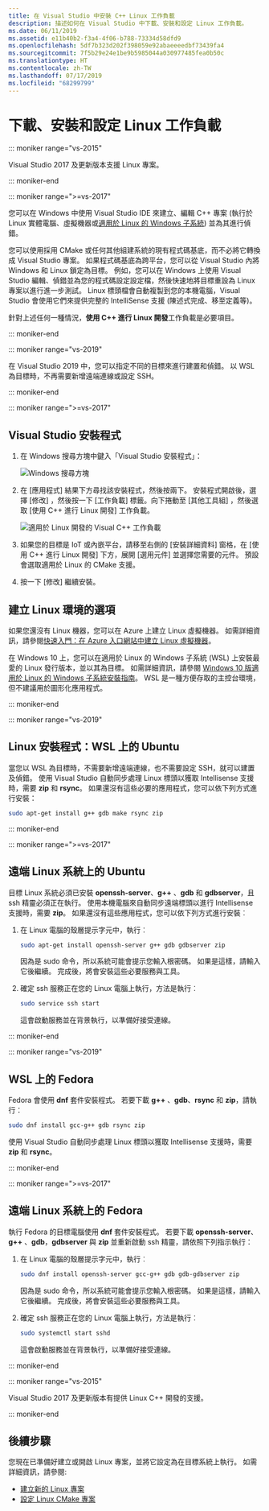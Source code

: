```yaml
---
title: 在 Visual Studio 中安裝 C++ Linux 工作負載
description: 描述如何在 Visual Studio 中下載、安裝和設定 Linux 工作負載。
ms.date: 06/11/2019
ms.assetid: e11b40b2-f3a4-4f06-b788-73334d58dfd9
ms.openlocfilehash: 5df7b323d202f398059e92abaeeeedbf73439fa4
ms.sourcegitcommit: 7f5b29e24e1be9b5985044a030977485fea0b50c
ms.translationtype: HT
ms.contentlocale: zh-TW
ms.lasthandoff: 07/17/2019
ms.locfileid: "68299799"
---
```

# <a name="download-install-and-set-up-the-linux-workload"></a>下載、安裝和設定 Linux 工作負載

::: moniker range="vs-2015"

Visual Studio 2017 及更新版本支援 Linux 專案。

::: moniker-end

::: moniker range=">=vs-2017"

您可以在 Windows 中使用 Visual Studio IDE 來建立、編輯 C++ 專案 (執行於 Linux 實體電腦、虛擬機器或[適用於 Linux 的 Windows 子系統](/windows/wsl/about)) 並為其進行偵錯。 

您可以使用採用 CMake 或任何其他組建系統的現有程式碼基底，而不必將它轉換成 Visual Studio 專案。 如果程式碼基底為跨平台，您可以從 Visual Studio 內將 Windows 和 Linux 鎖定為目標。 例如，您可以在 Windows 上使用 Visual Studio 編輯、偵錯並為您的程式碼設定設定檔，然後快速地將目標重設為 Linux 專案以進行進一步測試。 Linux 標頭檔會自動複製到您的本機電腦，Visual Studio 會使用它們來提供完整的 IntelliSense 支援 (陳述式完成、移至定義等)。 
 
針對上述任何一種情況，**使用 C++ 進行 Linux 開發**工作負載是必要項目。 

::: moniker-end

::: moniker range="vs-2019"

在 Visual Studio 2019 中，您可以指定不同的目標來進行建置和偵錯。 以 WSL 為目標時，不再需要新增遠端連線或設定 SSH。

::: moniker-end

::: moniker range=">=vs-2017"

## <a name="visual-studio-setup"></a>Visual Studio 安裝程式

1. 在 Windows 搜尋方塊中鍵入「Visual Studio 安裝程式」：

   ![Windows 搜尋方塊](media/visual-studio-installer-search.png)

2. 在 [應用程式]  結果下方尋找該安裝程式，然後按兩下。 安裝程式開啟後，選擇 [修改]  ，然後按一下 [工作負載]  標籤。向下捲動至 [其他工具組]  ，然後選取 [使用 C++ 進行 Linux 開發]  工作負載。

   ![適用於 Linux 開發的 Visual C++ 工作負載](media/linuxworkload.png)

1. 如果您的目標是 IoT 或內嵌平台，請移至右側的 [安裝詳細資料]  窗格，在 [使用 C++ 進行 Linux 開發]  下方，展開 [選用元件]  並選擇您需要的元件。 預設會選取適用於 Linux 的 CMake 支援。

1. 按一下 [修改]  繼續安裝。

## <a name="options-for-creating-a-linux-environment"></a>建立 Linux 環境的選項

如果您還沒有 Linux 機器，您可以在 Azure 上建立 Linux 虛擬機器。 如需詳細資訊，請參閱[快速入門：在 Azure 入口網站中建立 Linux 虛擬機器](/azure/virtual-machines/linux/quick-create-portal)。

在 Windows 10 上，您可以在適用於 Linux 的 Windows 子系統 (WSL) 上安裝最愛的 Linux 發行版本，並以其為目標。 如需詳細資訊，請參閱 [Windows 10 版適用於 Linux 的 Windows 子系統安裝指南](/windows/wsl/install-win10)。 WSL 是一種方便存取的主控台環境，但不建議用於圖形化應用程式。 

::: moniker-end

::: moniker range="vs-2019"

## <a name="linux-setup-ubuntu-on-wsl"></a>Linux 安裝程式：WSL 上的 Ubuntu

當您以 WSL 為目標時，不需要新增遠端連線，也不需要設定 SSH，就可以建置及偵錯。 使用 Visual Studio 自動同步處理 Linux 標頭以獲取 Intellisense 支援時，需要 **zip** 和 **rsync**。 如果還沒有這些必要的應用程式，您可以依下列方式進行安裝：

```bash
sudo apt-get install g++ gdb make rsync zip
```
::: moniker-end

::: moniker range=">=vs-2017"

## <a name="ubuntu-on-remote-linux-systems"></a>遠端 Linux 系統上的 Ubuntu

目標 Linux 系統必須已安裝 **openssh-server**、**g++** 、**gdb** 和 **gdbserver**，且 ssh 精靈必須正在執行。 使用本機電腦來自動同步遠端標頭以進行 Intellisense 支援時，需要 **zip**。 如果還沒有這些應用程式，您可以依下列方式進行安裝︰

1. 在 Linux 電腦的殼層提示字元中，執行︰

   ```bash
   sudo apt-get install openssh-server g++ gdb gdbserver zip
   ```

   因為是 sudo 命令，所以系統可能會提示您輸入根密碼。  如果是這樣，請輸入它後繼續。 完成後，將會安裝這些必要服務與工具。

1. 確定 ssh 服務正在您的 Linux 電腦上執行，方法是執行︰

   ```bash
   sudo service ssh start
   ```
   這會啟動服務並在背景執行，以準備好接受連線。

::: moniker-end

::: moniker range="vs-2019"

## <a name="fedora-on-wsl"></a>WSL 上的 Fedora

Fedora 會使用 **dnf** 套件安裝程式。 若要下載 **g++** 、**gdb**、**rsync** 和 **zip**，請執行：

   ```bash
   sudo dnf install gcc-g++ gdb rsync zip
   ```

使用 Visual Studio 自動同步處理 Linux 標頭以獲取 Intellisense 支援時，需要 **zip** 和 **rsync**。

::: moniker-end

::: moniker range=">=vs-2017"

## <a name="fedora-on-remote-linux-systems"></a>遠端 Linux 系統上的 Fedora

執行 Fedora 的目標電腦使用 **dnf** 套件安裝程式。 若要下載 **openssh-server**、**g++** 、**gdb**，**gdbserver** 與 **zip** 並重新啟動 ssh 精靈，請依照下列指示執行：

1. 在 Linux 電腦的殼層提示字元中，執行︰

   ```bash
   sudo dnf install openssh-server gcc-g++ gdb gdb-gdbserver zip
   ```
   因為是 sudo 命令，所以系統可能會提示您輸入根密碼。  如果是這樣，請輸入它後繼續。 完成後，將會安裝這些必要服務與工具。

1. 確定 ssh 服務正在您的 Linux 電腦上執行，方法是執行︰

   ```bash
   sudo systemctl start sshd
   ```

   這會啟動服務並在背景執行，以準備好接受連線。

::: moniker-end

::: moniker range="vs-2015"

Visual Studio 2017 及更新版本有提供 Linux C++ 開發的支援。

::: moniker-end

## <a name="next-steps"></a>後續步驟

您現在已準備好建立或開啟 Linux 專案，並將它設定為在目標系統上執行。 如需詳細資訊，請參閱:

- [建立新的 Linux 專案](create-a-new-linux-project.md)
- [設定 Linux CMake 專案](cmake-linux-project.md)
